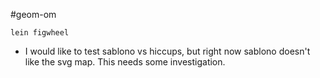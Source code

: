 #geom-om
```
lein figwheel
```

 + I would like to test sablono vs hiccups, but right now sablono doesn't like the svg map. This needs some investigation.
